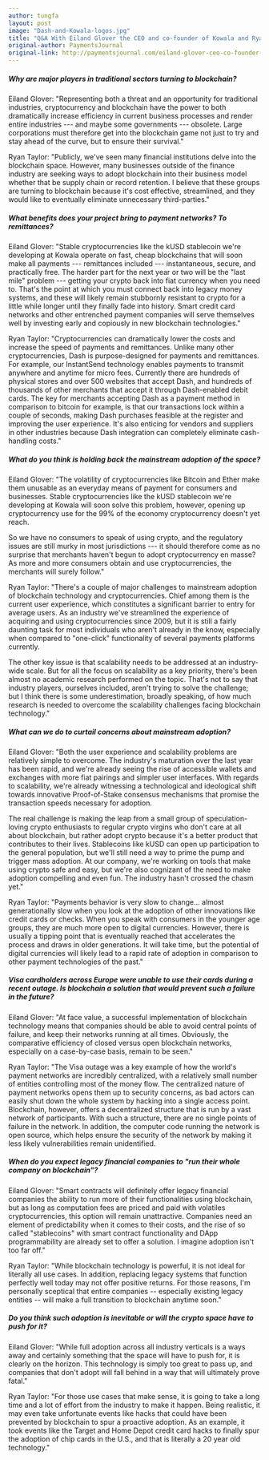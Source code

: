 ```yaml
---
author: tungfa
layout: post
image: "Dash-and-Kowala-logos.jpg"
title: "Q&A With Eiland Glover the CEO and co-founder of Kowala and Ryan Taylor the CEO of the Dash Core Group"
original-author: PaymentsJournal
original-link: http://paymentsjournal.com/eiland-glover-ceo-co-founder-kowala-ryan-taylor-ceo-dash/
---
```




##### Why are major players in traditional sectors turning to blockchain?

Eiland Glover: "Representing both a threat and an opportunity for traditional industries, cryptocurrency and blockchain have the power to both dramatically increase efficiency in current business processes and render entire industries --- and maybe some governments --- obsolete. Large corporations must therefore get into the blockchain game not just to try and stay ahead of the curve, but to ensure their survival."

Ryan Taylor: "Publicly, we've seen many financial institutions delve into the blockchain space. However, many businesses outside of the finance industry are seeking ways to adopt blockchain into their business model whether that be supply chain or record retention. I believe that these groups are turning to blockchain because it's cost effective, streamlined, and they would like to eventually eliminate unnecessary third-parties."

##### What benefits does your project bring to payment networks? To remittances?

Eiland Glover: "Stable cryptocurrencies like the kUSD stablecoin we're developing at Kowala operate on fast, cheap blockchains that will soon make all payments --- remittances included --- instantaneous, secure, and practically free. The harder part for the next year or two will be the "last mile" problem --- getting your crypto back into fiat currency when you need to. That's the point at which you must connect back into legacy money systems, and these will likely remain stubbornly resistant to crypto for a little while longer until they finally fade into history. Smart credit card networks and other entrenched payment companies will serve themselves well by investing early and copiously in new blockchain technologies."

Ryan Taylor: "Cryptocurrencies can dramatically lower the costs and increase the speed of payments and remittances. Unlike many other cryptocurrencies, Dash is purpose-designed for payments and remittances. For example, our InstantSend technology enables payments to transmit anywhere and anytime for micro fees. Currently there are hundreds of physical stores and over 500 websites that accept Dash, and hundreds of thousands of other merchants that accept it through Dash-enabled debit cards. The key for merchants accepting Dash as a payment method in comparison to bitcoin for example, is that our transactions lock within a couple of seconds, making Dash purchases feasible at the register and improving the user experience. It's also enticing for vendors and suppliers in other industries because Dash integration can completely eliminate cash-handling costs."

##### What do you think is holding back the mainstream adoption of the space?

Eiland Glover: "The volatility of cryptocurrencies like Bitcoin and Ether make them unusable as an everyday means of payment for consumers and businesses. Stable cryptocurrencies like the kUSD stablecoin we're developing at Kowala will soon solve this problem, however, opening up cryptocurrency use for the 99% of the economy cryptocurrency doesn't yet reach.

So we have no consumers to speak of using crypto, and the regulatory issues are still murky in most jurisdictions --- it should therefore come as no surprise that merchants haven't begun to adopt cryptocurrency en masse? As more and more consumers obtain and use cryptocurrencies, the merchants will surely follow."

Ryan Taylor: "There's a couple of major challenges to mainstream adoption of blockchain technology and cryptocurrencies. Chief among them is the current user experience, which constitutes a significant barrier to entry for average users. As an industry we've streamlined the experience of acquiring and using cryptocurrencies since 2009, but it is still a fairly daunting task for most individuals who aren't already in the know, especially when compared to "one-click" functionality of several payments platforms currently.

The other key issue is that scalability needs to be addressed at an industry-wide scale. But for all the focus on scalability as a key priority, there's been almost no academic research performed on the topic. That's not to say that industry players, ourselves included, aren't trying to solve the challenge; but I think there is some underestimation, broadly speaking, of how much research is needed to overcome the scalability challenges facing blockchain technology."

##### What can we do to curtail concerns about mainstream adoption?

Eiland Glover: "Both the user experience and scalability problems are relatively simple to overcome. The industry's maturation over the last year has been rapid, and we're already seeing the rise of accessible wallets and exchanges with more fiat pairings and simpler user interfaces. With regards to scalability, we're already witnessing a technological and ideological shift towards innovative Proof-of-Stake consensus mechanisms that promise the transaction speeds necessary for adoption.

The real challenge is making the leap from a small group of speculation-loving crypto enthusiasts to regular crypto virgins who don't care at all about blockchain, but rather adopt crypto because it's a better product that contributes to their lives. Stablecoins like kUSD can open up participation to the general population, but we'll still need a way to prime the pump and trigger mass adoption. At our company, we're working on tools that make using crypto safe and easy, but we're also cognizant of the need to make adoption compelling and even fun. The industry hasn't crossed the chasm yet."

Ryan Taylor: "Payments behavior is very slow to change... almost generationally slow when you look at the adoption of other innovations like credit cards or checks. When you speak with consumers in the younger age groups, they are much more open to digital currencies. However, there is usually a tipping point that is eventually reached that accelerates the process and draws in older generations. It will take time, but the potential of digital currencies will likely lead to a rapid rate of adoption in comparison to other payment technologies of the past."

##### Visa cardholders across Europe were unable to use their cards during a recent outage. Is blockchain a solution that would prevent such a failure in the future?

Eiland Glover: "At face value, a successful implementation of blockchain technology means that companies should be able to avoid central points of failure, and keep their networks running at all times. Obviously, the comparative efficiency of closed versus open blockchain networks, especially on a case-by-case basis, remain to be seen."

Ryan Taylor: "The Visa outage was a key example of how the world's payment networks are incredibly centralized, with a relatively small number of entities controlling most of the money flow. The centralized nature of payment networks opens them up to security concerns, as bad actors can easily shut down the whole system by hacking into a single access point. Blockchain, however, offers a decentralized structure that is run by a vast network of participants. With such a structure, there are no single points of failure in the network. In addition, the computer code running the network is open source, which helps ensure the security of the network by making it less likely vulnerabilities remain unidentified.

##### When do you expect legacy financial companies to "run their whole company on blockchain"?

Eiland Glover: "Smart contracts will definitely offer legacy financial companies the ability to run more of their functionalities using blockchain, but as long as computation fees are priced and paid with volatiles cryptocurrencies, this option will remain unattractive. Companies need an element of predictability when it comes to their costs, and the rise of so called "stablecoins" with smart contract functionality and DApp programmability are already set to offer a solution. I imagine adoption isn't too far off."

Ryan Taylor: "While blockchain technology is powerful, it is not ideal for literally all use cases. In addition, replacing legacy systems that function perfectly well today may not offer positive returns. For those reasons, I'm personally sceptical that entire companies -- especially existing legacy entities -- will make a full transition to blockchain anytime soon."

##### Do you think such adoption is inevitable or will the crypto space have to push for it?

Eiland Glover: "While full adoption across all industry verticals is a ways away and certainly something that the space will have to push for, it is clearly on the horizon. This technology is simply too great to pass up, and companies that don't adopt will fall behind in a way that will ultimately prove fatal."

Ryan Taylor: "For those use cases that make sense, it is going to take a long time and a lot of effort from the industry to make it happen. Being realistic, it may even take unfortunate events like hacks that could have been prevented by blockchain to spur a proactive adoption. As an example, it took events like the Target and Home Depot credit card hacks to finally spur the adoption of chip cards in the U.S., and that is literally a 20 year old technology."

